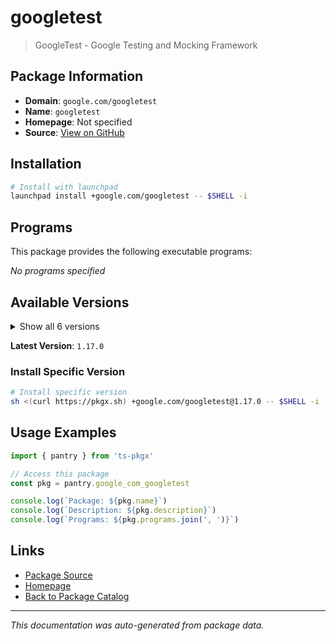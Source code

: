 # googletest

> GoogleTest - Google Testing and Mocking Framework

## Package Information

- **Domain**: `google.com/googletest`
- **Name**: `googletest`
- **Homepage**: Not specified
- **Source**: [View on GitHub](https://github.com/pkgxdev/pantry/tree/main/projects/google.com/googletest/package.yml)

## Installation

```bash
# Install with launchpad
launchpad install +google.com/googletest -- $SHELL -i
```

## Programs

This package provides the following executable programs:

*No programs specified*

## Available Versions

<details>
<summary>Show all 6 versions</summary>

- `1.17.0`, `1.16.0`, `1.15.2`, `1.15.0`, `1.14.0`
- `1.13.0`

</details>

**Latest Version**: `1.17.0`

### Install Specific Version

```bash
# Install specific version
sh <(curl https://pkgx.sh) +google.com/googletest@1.17.0 -- $SHELL -i
```

## Usage Examples

```typescript
import { pantry } from 'ts-pkgx'

// Access this package
const pkg = pantry.google_com_googletest

console.log(`Package: ${pkg.name}`)
console.log(`Description: ${pkg.description}`)
console.log(`Programs: ${pkg.programs.join(', ')}`)
```

## Links

- [Package Source](https://github.com/pkgxdev/pantry/tree/main/projects/google.com/googletest/package.yml)
- [Homepage](#)
- [Back to Package Catalog](../package-catalog.md)

---

*This documentation was auto-generated from package data.*
